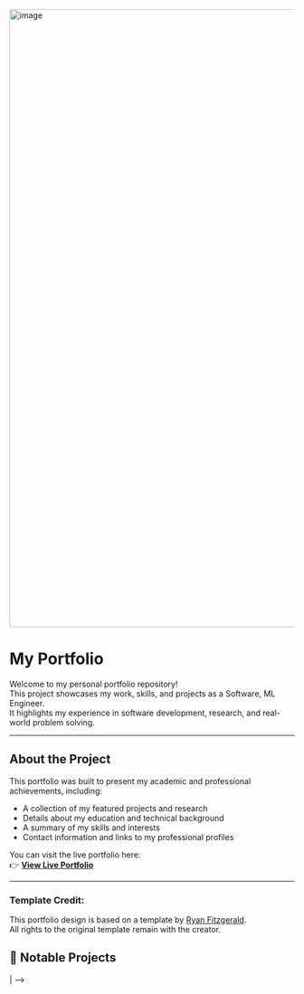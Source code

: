 <img width="1943" height="1093" alt="image" src="https://github.com/user-attachments/assets/cc2ff955-17c2-48c7-81c8-479a0f061850" />

# My Portfolio

Welcome to my personal portfolio repository!  
This project showcases my work, skills, and projects as a Software, ML Engineer.  
It highlights my experience in software development, research, and real-world problem solving.

---

## About the Project

This portfolio was built to present my academic and professional achievements, including:

- A collection of my featured projects and research
- Details about my education and technical background
- A summary of my skills and interests
- Contact information and links to my professional profiles

You can visit the live portfolio here:  
👉 **[View Live Portfolio](https://dtawusaku.github.io/portfolio/)**

---

### **Template Credit:**

This portfolio design is based on a template by [Ryan Fitzgerald](https://github.com/RyanFitzgerald/devportfolio).  
All rights to the original template remain with the creator.

## 🧠 Notable Projects

<!-- | Project                                           | Description                       | Tech Stack                                        |
| ------------------------------------------------- | --------------------------------- | ------------------------------------------------- | -------------- |
| **Evaluating the Efficacy of Speech Recognition** | Research Project.                 | Python, HuggingFace, Jupyter                      |
| <!--                                              | **[Other Project Name]**          | Brief one-line summary of what it does or solves. | React, Node.js |
| **[Another Project]**                             | Describe impact or functionality. | HTML, CSS, JavaScript                             | -->            | -->
